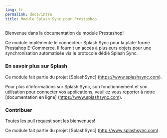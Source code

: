 ```yaml
---
lang: fr
permalink: docs/intro
title: Module Splash Sync pour Prestashop
---
```


Bienvenue dans la documentation du module Prestashop!

Ce module implémente le connecteur Splash Sync pour la plate-forme Prestahop E-Commerce.
Il fournit un accès à plusieurs objets pour une synchronisation automatisée via le protocole dédié Splash Sync.

### En savoir plus sur Splash
Ce module fait partie du projet [SplashSync] (https://www.splashsync.com).

Pour plus d'informations sur Splash Sync, son fonctionnement et son utilisation pour connecter vos applications,
veuillez vous reporter à notre [documentation en ligne] (https://www.splashsync.com).

### Contribuer

Toutes les pull request sont les bienvenues!

Ce module fait partie du projet [SplashSync] (http://www.splashsync.com).